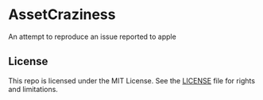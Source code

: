 # AssetCraziness
An attempt to reproduce an issue reported to apple

## License

This repo is licensed under the MIT License. See the [LICENSE](LICENSE.md) file for rights and limitations.

